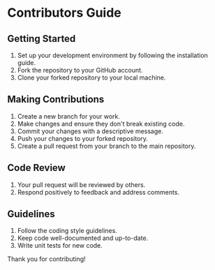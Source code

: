 # Contributors Guide

## Getting Started

1. Set up your development environment by following the installation guide.
2. Fork the repository to your GitHub account.
3. Clone your forked repository to your local machine.

## Making Contributions

1. Create a new branch for your work.
2. Make changes and ensure they don't break existing code.
3. Commit your changes with a descriptive message.
4. Push your changes to your forked repository.
5. Create a pull request from your branch to the main repository.

## Code Review

1. Your pull request will be reviewed by others.
2. Respond positively to feedback and address comments.

## Guidelines

1. Follow the coding style guidelines.
2. Keep code well-documented and up-to-date.
3. Write unit tests for new code.

Thank you for contributing!

